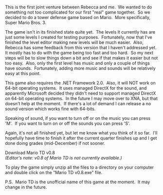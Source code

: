This is the first joint venture between Rebecca and me.  We wanted to do something not too complicated for our first "real" game together.  So we decided to do a tower defense game based on Mario.  More specifically, Super Mario Bros. 3.  

The game isn't in its finished state quite yet.  The levels it currently has are just some levels I created for testing purposes.  Fortunately, now that I've finished the level editor making new levels will be much easier.  Also, Rebecca has some feedback from this version that I haven't addressed yet.  It mostly has to do with the game being too fast and too hard.  So my next steps will be to slow things down a bit and see if that makes it easier but not too easy.  Also, only the first level has music and only a couple of things have sounds.  Fortunately, adding more music and sounds will be relatively easy at this point.

This game also requires the .NET Framework 2.0.  Also, it will NOT work on 64-bit operating systems.  It uses managed DirectX for the sound, and apparently Microsoft decided they didn't need to support managed DirectX on 64-bit operating systems.  In the future I may move over to XNA, but that doesn't help at the moment.  If there's a lot of demand I can release a no sound version which works fine with 64-bits.

Speaking of sound, if you want to turn off or on the music you can press 'M'.  If you want to turn on or off the sounds you can press 'S'.

Again, it's not all finished yet, but let me know what you think of it so far.  I'll hopefully have time to finish it after the current quarter finishes up and I get done doing grades (mid-December) if not sooner.

Download Mario TD v0.8  
_(Editor's note: v0.8 of Mario TD is not currently available.)_

To play the game simply unzip all the files to a directory on your computer and double click on the "Mario TD v0.8.exe" file.



P.S.  Mario TD is the unofficial name of this game at the moment.  It may change in the future.
